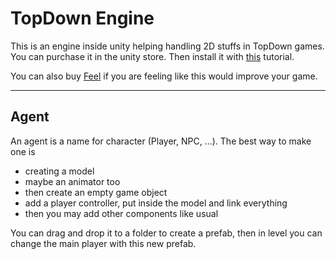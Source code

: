 # TopDown Engine

This is an engine inside unity helping handling
2D stuffs in TopDown games. You can purchase it
in the unity store. Then install it
with [this](https://topdown-engine-docs.moremountains.com/install.html)
tutorial.

You can also buy [Feel](https://feel-docs.moremountains.com/index.html)
if you are feeling like this would improve your game.

<hr class="sr">

## Agent

An agent is a name for character (Player, NPC, ...). The
best way to make one is

* creating a model
* maybe an animator too
* then create an empty game object
* add a player controller, put inside the model
  and link everything
* then you may add other components like
    usual

You can drag and drop it to a folder to create a prefab,
then in level you can change the main player with this new
prefab.